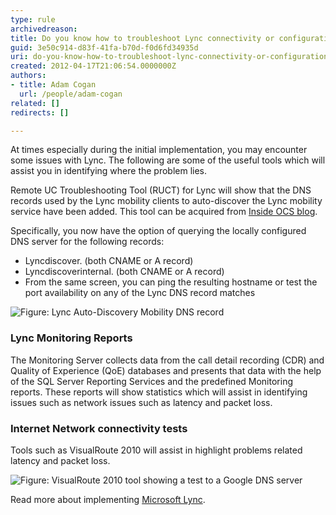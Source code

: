 ```yaml
---
type: rule
archivedreason: 
title: Do you know how to troubleshoot Lync connectivity or configuration issues?
guid: 3e50c914-d83f-41fa-b70d-f0d6fd34935d
uri: do-you-know-how-to-troubleshoot-lync-connectivity-or-configuration-issues
created: 2012-04-17T21:06:54.0000000Z
authors:
- title: Adam Cogan
  url: /people/adam-cogan
related: []
redirects: []

---
```


At times especially during the initial implementation, you may encounter some issues with Lync. The following are some of the useful tools which will assist you in identifying where the problem lies.

<!--endintro-->

Remote UC Troubleshooting Tool (RUCT) for Lync will show that the DNS records used by the Lync mobility clients to auto-discover the Lync mobility service have been added. This tool can be acquired from [Inside OCS blog](http://insideocs.com/).

Specifically, you now have the option of querying the locally configured DNS server for the following records:

* Lyncdiscover. (both CNAME or A record)
* Lyncdiscoverinternal. (both CNAME or A record)
* From the same screen, you can ping the resulting hostname or test the port availability on any of the Lync DNS record matches


![Figure: Lync Auto-Discovery Mobility DNS record](lync-auto-discovery.jpg)  

### Lync Monitoring Reports

The Monitoring Server collects data from the call detail recording (CDR) and Quality of Experience (QoE) databases and presents that data with the help of the SQL Server Reporting Services and the predefined Monitoring reports. These reports will show statistics which will assist in identifying issues such as network issues such as latency and packet loss.

### Internet Network connectivity tests

Tools such as VisualRoute 2010 will assist in highlight problems related latency and packet loss.

![Figure: VisualRoute 2010 tool showing a test to a Google DNS server](visualroute-tool.jpg)  

Read more about implementing [Microsoft Lync](http://www.ssw.com.au/ssw/Consulting/Lync.aspx).
